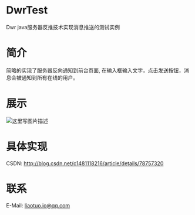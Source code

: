 # DwrTest
Dwr java服务器反推技术实现消息推送的测试实例

# 简介
简略的实现了服务器反向通知到前台页面, 在输入框输入文字，点击发送按钮，消息会被通知到所有在线的用户。

# 展示
![这里写图片描述](http://img.blog.csdn.net/20171209094425107?watermark/2/text/aHR0cDovL2Jsb2cuY3Nkbi5uZXQvYzE0ODExMTgyMTY=/font/5a6L5L2T/fontsize/400/fill/I0JBQkFCMA==/dissolve/70/gravity/SouthEast)

# 具体实现
CSDN: http://blog.csdn.net/c1481118216/article/details/78757320

# 联系
E-Mail: liaotuo.io@qq.com
